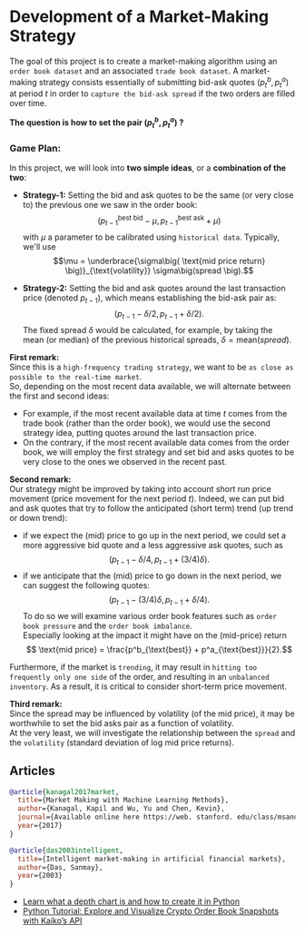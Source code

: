# Development of a Market-Making Strategy

The goal of this project is to create a market-making algorithm using an `order book dataset` and an associated `trade book dataset`.
A market-making strategy consists essentially of submitting bid-ask quotes $(p_{t}^b, p_{t}^a)$ at period $t$ in order to `capture the bid-ask spread` if the two orders are filled over time.


**The question is how to set the pair $(p_{t}^b, p_{t}^a)$ ?**
### Game Plan:
In this project, we will look into **two simple ideas**, or a **combination of the two**:

- **Strategy-1:** Setting the bid and ask quotes to be the same (or very close to) the previous one we saw in the order book:
$$\big(p_{t-1}^{\text{best bid}} - \mu, p_{t-1}^{\text{best ask}} + \mu \big)$$
with $\mu$ a parameter to be calibrated using `historical data`. Typically, we'll use $$\mu = \underbrace{\sigma\big( \text{mid price return} \big)}_{\text{volatility}} \sigma\big(spread  \big).$$

- **Strategy-2:** 
Setting the bid and ask quotes around the last transaction price (denoted $p_{t-1}$), which means establishing the bid-ask pair as:
$$\big(p_{t-1} - \delta/2, p_{t-1} + \delta/2 \big).$$ 
The fixed spread $\delta$ would be calculated, for example, by taking the mean (or median) of the previous historical spreads, $\delta = \text{mean}\big(spread \big)$.

**First remark:**\
Since this is a `high-frequency trading strategy`, we want to be `as close as possible to the real-time market`.\
So, depending on the most recent data available, we will alternate between the first and second ideas:
-  For example, if the most recent available data at time $t$ comes from the trade book (rather than the order book), 
we would use the second strategy idea, putting quotes around the last transaction price.
- On the contrary, if the most recent available data comes from the order book, we will employ the first strategy and set bid and asks quotes to be very close to the ones we observed in the recent past.

**Second remark:**\
Our strategy might be improved by taking into account short run price movement (price movement for the next period $t$). Indeed, we can put bid and ask quotes that try to follow the anticipated (short term) trend  (up trend or down trend):
- if we expect the (mid) price to go up in the next period, we could set a more aggressive bid quote and a less aggressive ask quotes, such as
$$\big(p_{t-1} - \delta/4, p_{t-1} + (3/4) \delta \big).$$
- if we anticipate that the (mid) price to go down in the next period, we can suggest the following quotes: 
$$\big(p_{t-1} - (3/4)\delta, p_{t-1} +  \delta/4 \big).$$
To do so we will examine various order book features such as `order book pressure` and the `order book imbalance`.\
Especially looking at the impact it might have on the (mid-price) return
$$ \text{mid price} = \frac{p^b_{\text{best}} + p^a_{\text{best}}}{2}.$$

Furthermore, if the market is `trending`, it may result in `hitting too frequently only one side` of the order, and resulting in an `unbalanced inventory`.
As a result, it is critical to consider short-term price movement.


**Third remark:**\
Since the spread may be influenced by volatility (of the mid price), it may be worthwhile to set the bid asks pair as a function of volatility.\
At the very least, we will investigate the relationship between the `spread` and the `volatility` (standard deviation of log mid price returns).


## Articles


```BibTeX
@article{kanagal2017market,
  title={Market Making with Machine Learning Methods},
  author={Kanagal, Kapil and Wu, Yu and Chen, Kevin},
  journal={Available online here https://web. stanford. edu/class/msande448/2017/Final/Reports/gr4. pdf},
  year={2017}
}
```
```BibTeX
@article{das2003intelligent,
  title={Intelligent market-making in artificial financial markets},
  author={Das, Sanmay},
  year={2003}
}
```
* [Learn what a depth chart is and how to create it in Python](https://towardsdatascience.com/learn-what-a-depth-chart-is-and-how-to-create-it-in-python-323d065e6f86)
* [Python Tutorial: Explore and Visualize Crypto Order Book Snapshots with Kaiko’s API](https://blog.kaiko.com/python-tutorial-explore-and-visualize-crypto-order-book-snapshots-with-kaikos-api-a9a77ae90b65)



